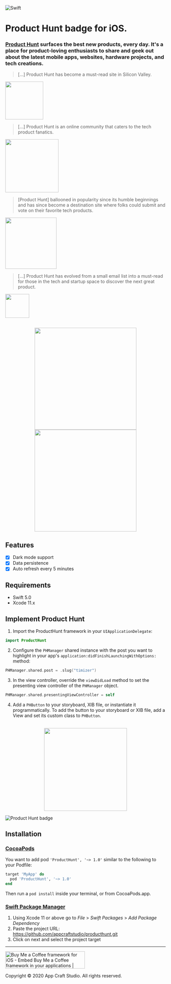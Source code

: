 ![Swift](https://github.com/appcraftstudio/producthunt/workflows/Swift/badge.svg)

# Product Hunt badge for iOS. 

### [Product Hunt](https://www.producthunt.com) surfaces the best new products, every day. It's a place for product-loving enthusiasts to share and geek out about the latest mobile apps, websites, hardware projects, and tech creations.

>[...] Product Hunt has become a must-read site in Silicon Valley.
<img src="https://github.com/appcraftstudio/producthunt/raw/master/Images/theverge.png" width="119">

>[...] Product Hunt is an online community that caters to the tech product fanatics.
<img src="https://github.com/appcraftstudio/producthunt/raw/master/Images/venturebeat.png" width="167">

>[Product Hunt] ballooned in popularity since its humble beginnings and has since become a destination site where folks could submit and vote on their favorite tech products.
<img src="https://github.com/appcraftstudio/producthunt/raw/master/Images/techcrunch.png" width="161">

>[...] Product Hunt has evolved from a small email list into a must-read for those in the tech and startup space to discover the next great product.
<img src="https://github.com/appcraftstudio/producthunt/raw/master/Images/businessinsider.png" width="75">

<p align="center">
<br>
<img src="https://github.com/appcraftstudio/producthunt/raw/master/Images/screenshot-button.PNG" width="320">
<img src="https://github.com/appcraftstudio/producthunt/raw/master/Images/screenshot-post-page.PNG" width="320">
</p>

## Features

- [X] Dark mode support
- [X] Data persistence
- [X] Auto refresh every 5 minutes

## Requirements

- Swift 5.0
- Xcode 11.x

## Implement Product Hunt

1. Import the ProductHunt framework in your `UIApplicationDelegate`:
```swift
import ProductHunt
```
2. Configure the `PHManager` shared instance with the post you want to highlight in your app's `application:didFinishLaunchingWithOptions:` method:
```swift
PHManager.shared.post = .slug("timizer")
```
3. In the view controller, override the `viewDidLoad` method to set the presenting view controller of the `PHManager` object.
```swift
PHManager.shared.presentingViewController = self
```
4. Add a `PHButton` to your storyboard, XIB file, or instantiate it programmatically. To add the button to your storyboard or XIB file, add a View and set its custom class to `PHButton`.

<p align="center">
<br>
<img src="https://github.com/appcraftstudio/producthunt/raw/master/Images/snapshot-product-hunt-button.png" width="260">
</p>

![Product Hunt badge]("")

## Installation

### [CocoaPods](https://guides.cocoapods.org/using/using-cocoapods.html)

You want to add pod `'ProductHunt', '~> 1.0'` similar to the following to your Podfile:
```rb
target 'MyApp' do
  pod 'ProductHunt', '~> 1.0'
end
```
Then run a `pod install` inside your terminal, or from CocoaPods.app.

### [Swift Package Manager](https://swift.org/package-manager/)

1. Using Xcode 11 or above go to *File* > *Swift Packages* > *Add Package Dependency*
2. Paste the project URL: https://github.com/appcraftstudio/producthunt.git
3. Click on next and select the project target

---

<a href="https://www.producthunt.com/posts/buy-me-a-coffee-framework-for-ios?utm_source=badge-featured&utm_medium=badge&utm_souce=badge-buy-me-a-coffee-framework-for-ios" target="_blank"><img src="https://api.producthunt.com/widgets/embed-image/v1/featured.svg?post_id=233953&theme=dark" alt="Buy Me a Coffee framework for iOS - Embed Buy Me a Coffee framework in your applications | Product Hunt Embed" style="width: 250px; height: 54px;" width="250px" height="54px" /></a>

Copyright © 2020 App Craft Studio. All rights reserved.
